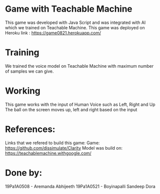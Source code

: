 # Game with Teachable Machine


This game was developed with Java Script and was integrated with AI which we trained on Teachable Machine. 
This game was deployed on Heroku link : https://game0821.herokuapp.com/

# Training
We trained the voice model on Teachable Machine with maximum number of samples we can give. 

# Working
This game works with the input of Human Voice such as Left, Right and Up
The ball on the screen moves up, left and right based on the input


# References:

Links that we refered to build this game:
Game: https://github.com/dissimulate/Clarity
Model was build on: https://teachablemachine.withgoogle.com/

# Done by:
19Pa1A0508 - Aremanda Abhijeeth
19Pa1A0521 - Boyinapalli Sandeep Dora
